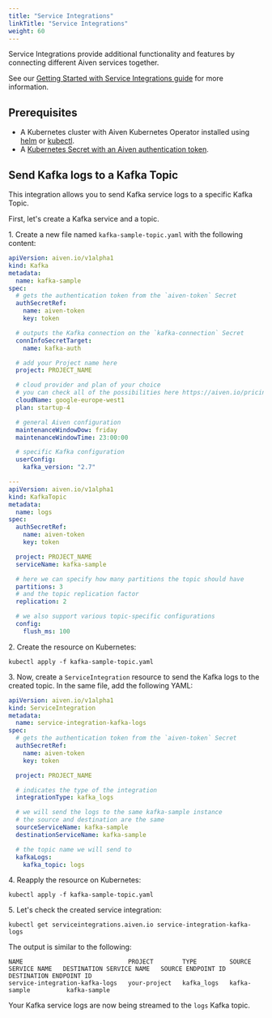 ```yaml
---
title: "Service Integrations"
linkTitle: "Service Integrations"
weight: 60
---
```


Service Integrations provide additional functionality and features by connecting different Aiven services together.

See
our [Getting Started with Service Integrations guide](https://aiven.io/docs/platform/concepts/service-integration)
for more information.

## Prerequisites

* A Kubernetes cluster with Aiven Kubernetes Operator installed using [helm](../installation/helm.md) or [kubectl](../installation/kubectl.md).
* A [Kubernetes Secret with an Aiven authentication token](../authentication.md).

## Send Kafka logs to a Kafka Topic

This integration allows you to send Kafka service logs to a specific Kafka Topic.

First, let's create a Kafka service and a topic.

1\. Create a new file named `kafka-sample-topic.yaml` with the following content:

```yaml
apiVersion: aiven.io/v1alpha1
kind: Kafka
metadata:
  name: kafka-sample
spec:
  # gets the authentication token from the `aiven-token` Secret
  authSecretRef:
    name: aiven-token
    key: token

  # outputs the Kafka connection on the `kafka-connection` Secret
  connInfoSecretTarget:
    name: kafka-auth

  # add your Project name here
  project: PROJECT_NAME

  # cloud provider and plan of your choice
  # you can check all of the possibilities here https://aiven.io/pricing
  cloudName: google-europe-west1
  plan: startup-4

  # general Aiven configuration
  maintenanceWindowDow: friday
  maintenanceWindowTime: 23:00:00

  # specific Kafka configuration
  userConfig:
    kafka_version: "2.7"

---
apiVersion: aiven.io/v1alpha1
kind: KafkaTopic
metadata:
  name: logs
spec:
  authSecretRef:
    name: aiven-token
    key: token

  project: PROJECT_NAME
  serviceName: kafka-sample

  # here we can specify how many partitions the topic should have
  partitions: 3
  # and the topic replication factor
  replication: 2

  # we also support various topic-specific configurations
  config:
    flush_ms: 100
```

2\. Create the resource on Kubernetes:

```shell
kubectl apply -f kafka-sample-topic.yaml
```

3\. Now, create a `ServiceIntegration` resource to send the Kafka logs to the created topic. In the same file, add the
following YAML:

```yaml
apiVersion: aiven.io/v1alpha1
kind: ServiceIntegration
metadata:
  name: service-integration-kafka-logs
spec:
  # gets the authentication token from the `aiven-token` Secret
  authSecretRef:
    name: aiven-token
    key: token

  project: PROJECT_NAME

  # indicates the type of the integration
  integrationType: kafka_logs

  # we will send the logs to the same kafka-sample instance
  # the source and destination are the same
  sourceServiceName: kafka-sample
  destinationServiceName: kafka-sample

  # the topic name we will send to
  kafkaLogs:
    kafka_topic: logs
```

4\. Reapply the resource on Kubernetes:

```shell
kubectl apply -f kafka-sample-topic.yaml
```

5\. Let's check the created service integration:

```shell
kubectl get serviceintegrations.aiven.io service-integration-kafka-logs
```

The output is similar to the following:

```{ .shell .no-copy }
NAME                             PROJECT        TYPE         SOURCE SERVICE NAME   DESTINATION SERVICE NAME   SOURCE ENDPOINT ID   DESTINATION ENDPOINT ID
service-integration-kafka-logs   your-project   kafka_logs   kafka-sample          kafka-sample
```

Your Kafka service logs are now being streamed to the `logs` Kafka topic.
